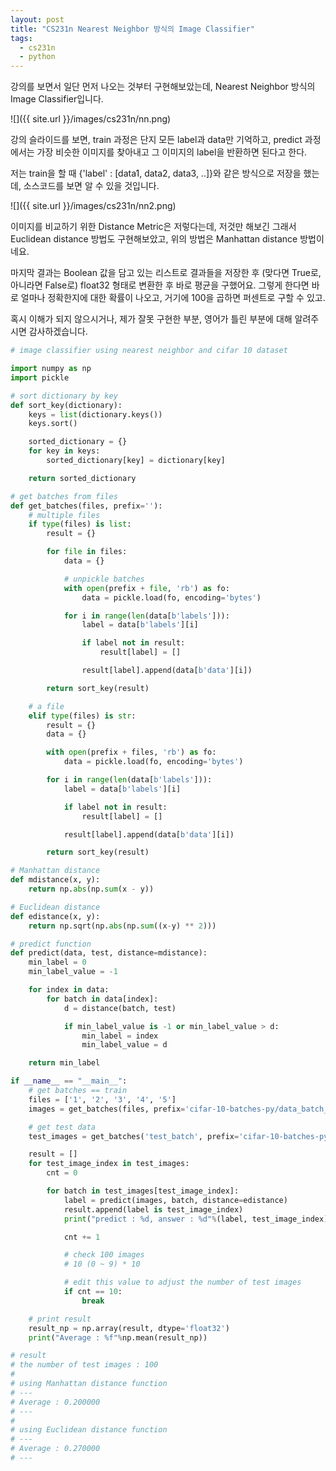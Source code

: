 ```yaml
---
layout: post
title: "CS231n Nearest Neighbor 방식의 Image Classifier"
tags:
  - cs231n
  - python
---
```


강의를 보면서 일단 먼저 나오는 것부터 구현해보았는데, Nearest Neighbor 방식의 Image Classifier입니다.

![]({{ site.url }}/images/cs231n/nn.png)

강의 슬라이드를 보면, train 과정은 단지 모든 label과 data만 기억하고, predict 과정에서는 가장 비슷한 이미지를 찾아내고 그 이미지의 label을 반환하면 된다고 한다.

저는 train을 할 때 {'label' : [data1, data2, data3, ..]}와 같은 방식으로 저장을 했는데, 소스코드를 보면 알 수 있을 것입니다.

![]({{ site.url }}/images/cs231n/nn2.png)

이미지를 비교하기 위한 Distance Metric은 저렇다는데, 저것만 해보긴 그래서 Euclidean distance 방법도 구현해보았고, 위의 방법은 Manhattan distance 방법이네요.

마지막 결과는 Boolean 값을 담고 있는 리스트로 결과들을 저장한 후 (맞다면 True로, 아니라면 False로) float32 형태로 변환한 후 바로 평균을 구했어요. 그렇게 한다면 바로 얼마나 정확한지에 대한 확률이 나오고, 거기에 100을 곱하면 퍼센트로 구할 수 있고.

혹시 이해가 되지 않으시거나, 제가 잘못 구현한 부분, 영어가 틀린 부분에 대해 알려주시면 감사하겠습니다.

```python
# image classifier using nearest neighbor and cifar 10 dataset

import numpy as np
import pickle

# sort dictionary by key
def sort_key(dictionary):
    keys = list(dictionary.keys())
    keys.sort()

    sorted_dictionary = {}
    for key in keys:
        sorted_dictionary[key] = dictionary[key]

    return sorted_dictionary

# get batches from files
def get_batches(files, prefix=''):
    # multiple files
    if type(files) is list:
        result = {}

        for file in files:
            data = {}

            # unpickle batches
            with open(prefix + file, 'rb') as fo:
                data = pickle.load(fo, encoding='bytes')

            for i in range(len(data[b'labels'])):
                label = data[b'labels'][i]

                if label not in result:
                    result[label] = []

                result[label].append(data[b'data'][i])

        return sort_key(result)

    # a file
    elif type(files) is str:
        result = {}
        data = {}

        with open(prefix + files, 'rb') as fo:
            data = pickle.load(fo, encoding='bytes')

        for i in range(len(data[b'labels'])):
            label = data[b'labels'][i]

            if label not in result:
                result[label] = []

            result[label].append(data[b'data'][i])

        return sort_key(result)

# Manhattan distance
def mdistance(x, y):
    return np.abs(np.sum(x - y))

# Euclidean distance
def edistance(x, y):
    return np.sqrt(np.abs(np.sum((x-y) ** 2)))

# predict function
def predict(data, test, distance=mdistance):
    min_label = 0
    min_label_value = -1

    for index in data:
        for batch in data[index]:
            d = distance(batch, test)

            if min_label_value is -1 or min_label_value > d:
                min_label = index
                min_label_value = d

    return min_label

if __name__ == "__main__":
    # get batches == train
    files = ['1', '2', '3', '4', '5']
    images = get_batches(files, prefix='cifar-10-batches-py/data_batch_')

    # get test data
    test_images = get_batches('test_batch', prefix='cifar-10-batches-py/')

    result = []
    for test_image_index in test_images:
        cnt = 0

        for batch in test_images[test_image_index]:
            label = predict(images, batch, distance=edistance)
            result.append(label is test_image_index)
            print("predict : %d, answer : %d"%(label, test_image_index))

            cnt += 1

            # check 100 images
            # 10 (0 ~ 9) * 10

            # edit this value to adjust the number of test images
            if cnt == 10:
                break

    # print result
    result_np = np.array(result, dtype='float32')
    print("Average : %f"%np.mean(result_np))

# result
# the number of test images : 100
#
# using Manhattan distance function
# ---
# Average : 0.200000
# ---
#
# using Euclidean distance function
# ---
# Average : 0.270000
# ---
```
